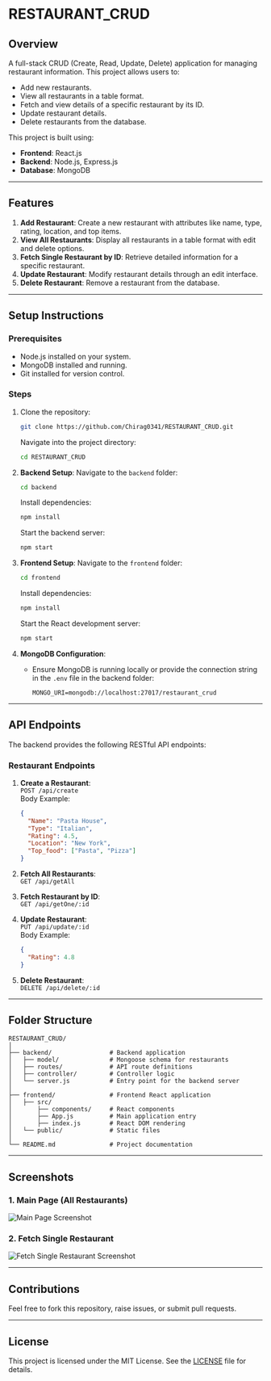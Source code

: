
# RESTAURANT_CRUD

## Overview
A full-stack CRUD (Create, Read, Update, Delete) application for managing restaurant information. This project allows users to:
- Add new restaurants.
- View all restaurants in a table format.
- Fetch and view details of a specific restaurant by its ID.
- Update restaurant details.
- Delete restaurants from the database.

This project is built using:
- **Frontend**: React.js
- **Backend**: Node.js, Express.js
- **Database**: MongoDB

---

## Features
1. **Add Restaurant**: Create a new restaurant with attributes like name, type, rating, location, and top items.
2. **View All Restaurants**: Display all restaurants in a table format with edit and delete options.
3. **Fetch Single Restaurant by ID**: Retrieve detailed information for a specific restaurant.
4. **Update Restaurant**: Modify restaurant details through an edit interface.
5. **Delete Restaurant**: Remove a restaurant from the database.

---

## Setup Instructions

### Prerequisites
- Node.js installed on your system.
- MongoDB installed and running.
- Git installed for version control.

### Steps

1. Clone the repository:
   ```bash
   git clone https://github.com/Chirag0341/RESTAURANT_CRUD.git
   ```
   Navigate into the project directory:
   ```bash
   cd RESTAURANT_CRUD
   ```

2. **Backend Setup**:
   Navigate to the `backend` folder:
   ```bash
   cd backend
   ```
   Install dependencies:
   ```bash
   npm install
   ```
   Start the backend server:
   ```bash
   npm start
   ```

3. **Frontend Setup**:
   Navigate to the `frontend` folder:
   ```bash
   cd frontend
   ```
   Install dependencies:
   ```bash
   npm install
   ```
   Start the React development server:
   ```bash
   npm start
   ```

4. **MongoDB Configuration**:
   - Ensure MongoDB is running locally or provide the connection string in the `.env` file in the backend folder:
     ```env
     MONGO_URI=mongodb://localhost:27017/restaurant_crud
     ```

---

## API Endpoints
The backend provides the following RESTful API endpoints:

### Restaurant Endpoints
1. **Create a Restaurant**:  
   `POST /api/create`  
   Body Example:
   ```json
   {
     "Name": "Pasta House",
     "Type": "Italian",
     "Rating": 4.5,
     "Location": "New York",
     "Top_food": ["Pasta", "Pizza"]
   }
   ```

2. **Fetch All Restaurants**:  
   `GET /api/getAll`

3. **Fetch Restaurant by ID**:  
   `GET /api/getOne/:id`

4. **Update Restaurant**:  
   `PUT /api/update/:id`  
   Body Example:
   ```json
   {
     "Rating": 4.8
   }
   ```

5. **Delete Restaurant**:  
   `DELETE /api/delete/:id`

---

## Folder Structure
```
RESTAURANT_CRUD/
│
├── backend/                # Backend application
│   ├── model/              # Mongoose schema for restaurants
│   ├── routes/             # API route definitions
│   ├── controller/         # Controller logic
│   └── server.js           # Entry point for the backend server
│
├── frontend/               # Frontend React application
│   ├── src/                
│       ├── components/     # React components
│       ├── App.js          # Main application entry
│       ├── index.js        # React DOM rendering
│   └── public/             # Static files
│
└── README.md               # Project documentation
```

---

## Screenshots
### 1. Main Page (All Restaurants)
![Main Page Screenshot]('')

### 2. Fetch Single Restaurant
![Fetch Single Restaurant Screenshot](URL_TO_YOUR_SCREENSHOT)

---

## Contributions
Feel free to fork this repository, raise issues, or submit pull requests.

---

## License
This project is licensed under the MIT License. See the [LICENSE](LICENSE) file for details.
